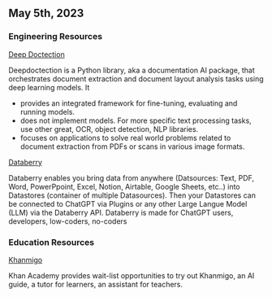 ## May 5th, 2023

### Engineering Resources

[Deep Doctection](https://github.com/deepdoctection/deepdoctection) 

Deepdoctection is a Python library, aka a documentation AI package, that orchestrates document extraction and document layout analysis tasks using deep learning models. It
* provides an integrated framework for fine-tuning, evaluating and running models. 
* does not implement models. For more specific text processing tasks, use other great, OCR, object detection, NLP libraries.
* focuses on applications to solve real world problems related to document extraction from PDFs or scans in various image formats.

[Databerry](https://github.com/gmpetrov/databerry) 

Databerry enables you bring data from anywhere (Datsources: Text, PDF, Word, PowerPpoint, Excel, Notion, Airtable, Google Sheets, etc..) into Datastores (container of multiple Datasources). Then your Datastores can be connected to ChatGPT via Plugins or any other Large Langue Model (LLM) via the Databerry API.
Databerry is made for ChatGPT users, developers, low-coders, no-coders

### Education Resources

[Khanmigo](https://www.khanacademy.org/khan-labs)

Khan Academy provides wait-list opportunities to try out Khanmigo, an AI guide, a tutor for learners, an assistant for teachers.
